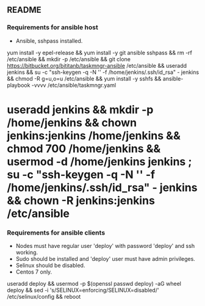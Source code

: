 ## README ##
### Requirements for ansible host ###
* Ansible, sshpass installed.

yum install -y epel-release && yum install -y git ansible sshpass && rm -rf /etc/ansible && mkdir -p /etc/ansible && git clone https://bitbucket.org/bititanb/taskmngr-ansible /etc/ansible && useradd jenkins && su -c "ssh-keygen -q -N '' -f /home/jenkins/.ssh/id_rsa" - jenkins && chmod -R g=u,o=u /etc/ansible && yum install -y sshfs && ansible-playbook -vvvv /etc/ansible/taskmngr.yaml

# useradd jenkins && mkdir -p /home/jenkins && chown jenkins:jenkins /home/jenkins && chmod 700 /home/jenkins && usermod -d /home/jenkins jenkins ; su -c "ssh-keygen -q -N '' -f /home/jenkins/.ssh/id_rsa" - jenkins && chown -R jenkins:jenkins /etc/ansible


### Requirements for ansible clients ###
* Nodes must have regular user 'deploy' with password 'deploy' and ssh working.
* Sudo should be installed and 'deploy' user must have admin privileges.
* Selinux should be disabled.
* Centos 7 only.

useradd deploy && usermod -p $(openssl passwd deploy) -aG wheel deploy && sed -i 's/SELINUX=enforcing/SELINUX=disabled/' /etc/selinux/config && reboot
